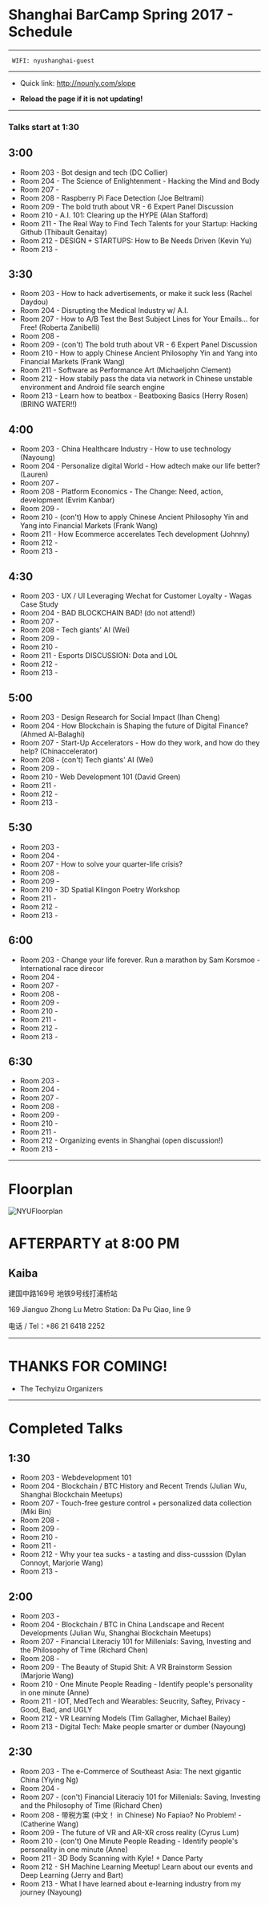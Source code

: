 # Shanghai BarCamp Spring 2017 - Schedule

--------------------------------
```
 WIFI: nyushanghai-guest
```
--------------------------------

* Quick link:  http://nounly.com/slope

* **Reload the page if it is not updating!**
--------------------------------

### Talks start at 1:30


## 3:00 


* Room 203 - Bot design and tech (DC Collier)
* Room 204 - The Science of Enlightenment - Hacking the Mind and Body
* Room 207 - 
* Room 208 - Raspberry Pi Face Detection (Joe Beltrami)
* Room 209 - The bold truth about VR - 6 Expert Panel Discussion
* Room 210 - A.I. 101: Clearing up the HYPE (Alan Stafford)
* Room 211 - The Real Way to Find Tech Talents for your Startup: Hacking Github (Thibault Genaitay)
* Room 212 - DESIGN + STARTUPS: How to Be Needs Driven (Kevin Yu)
* Room 213 - 

## 3:30 

* Room 203 - How to hack advertisements, or make it suck less (Rachel Daydou)
* Room 204 - Disrupting the Medical Industry w/ A.I. 
* Room 207 - How to A/B Test the Best Subject Lines for Your Emails... for Free! (Roberta Zanibelli)
* Room 208 - 
* Room 209 - (con't) The bold truth about VR - 6 Expert Panel Discussion
* Room 210 - How to apply Chinese Ancient Philosophy Yin and Yang into Financial Markets (Frank Wang)
* Room 211 - Software as Performance Art (Michaeljohn Clement)
* Room 212 - How stabily pass the data via network in Chinese unstable environment and Android file search engine
* Room 213 - Learn how to beatbox - Beatboxing Basics (Herry Rosen) (BRING WATER!!)

## 4:00 

* Room 203 - China Healthcare Industry - How to use technology (Nayoung)
* Room 204 - Personalize digital World - How adtech make our life better? (Lauren)
* Room 207 - 
* Room 208 - Platform Economics - The Change: Need, action, development (Evrim Kanbar)
* Room 209 - 
* Room 210 - (con't) How to apply Chinese Ancient Philosophy Yin and Yang into Financial Markets (Frank Wang)
* Room 211 - How Ecommerce accerelates Tech development (Johnny)
* Room 212 - 
* Room 213 - 

## 4:30 

* Room 203 - UX / UI Leveraging Wechat for Customer Loyalty - Wagas Case Study
* Room 204 - BAD BLOCKCHAIN BAD! (do not attend!)
* Room 207 - 
* Room 208 - Tech giants' AI (Wei)
* Room 209 - 
* Room 210 - 
* Room 211 - Esports DISCUSSION: Dota and LOL
* Room 212 - 
* Room 213 - 

## 5:00 

* Room 203 - Design Research for Social Impact (Ihan Cheng)
* Room 204 - How Blockchain is Shaping the future of Digital Finance? (Ahmed Al-Balaghi)
* Room 207 - Start-Up Accelerators - How do they work, and how do they help? (Chinaccelerator)
* Room 208 - (con't) Tech giants' AI (Wei)
* Room 209 - 
* Room 210 - Web Development 101 (David Green)
* Room 211 - 
* Room 212 - 
* Room 213 - 


## 5:30 

* Room 203 - 
* Room 204 - 
* Room 207 - How to solve your quarter-life crisis? 
* Room 208 - 
* Room 209 - 
* Room 210 - 3D Spatial Klingon Poetry Workshop
* Room 211 - 
* Room 212 - 
* Room 213 - 

## 6:00 

* Room 203 - Change your life forever. Run a marathon by Sam Korsmoe - International race direcor
* Room 204 - 
* Room 207 - 
* Room 208 - 
* Room 209 - 
* Room 210 - 
* Room 211 - 
* Room 212 - 
* Room 213 - 



## 6:30 

* Room 203 - 
* Room 204 - 
* Room 207 - 
* Room 208 - 
* Room 209 - 
* Room 210 - 
* Room 211 - 
* Room 212 - Organizing events in Shanghai (open discussion!)
* Room 213 - 




--------------------------------
# Floorplan

![NYUFloorplan](/pages/images/NYU_Floorplan_Barcamp_201611_600b.jpg)


# AFTERPARTY at 8:00 PM

## Kaiba 

建国中路169号
地铁9号线打浦桥站

169 Jianguo Zhong Lu
Metro Station: Da Pu Qiao, line 9

电话 / Tel：+86 21 6418 2252

--------------------------------

# THANKS FOR COMING!

- The Techyizu Organizers

--------------------------------

# Completed Talks


## 1:30 

* Room 203 - Webdevelopment 101
* Room 204 - Blockchain / BTC History and Recent Trends (Julian Wu, Shanghai Blockchain Meetups)
* Room 207 - Touch-free gesture control + personalized data collection (Miki Bin)
* Room 208 - 
* Room 209 - 
* Room 210 - 
* Room 211 - 
* Room 212 - Why your tea sucks - a tasting and diss-cusssion (Dylan Connoyt, Marjorie Wang)
* Room 213 - 

## 2:00 

* Room 203 - 
* Room 204 - Blockchain / BTC in China Landscape and Recent Developments (Julian Wu, Shanghai Blockchain Meetups)
* Room 207 - Financial Literaciy 101 for Millenials: Saving, Investing and the Philosophy of Time (Richard Chen)
* Room 208 - 
* Room 209 - The Beauty of Stupid Shit: A VR Brainstorm Session (Marjorie Wang)
* Room 210 - One Minute People Reading - Identify people's personality in one minute (Anne)
* Room 211 - IOT, MedTech and Wearables: Seucrity, Saftey, Privacy - Good, Bad, and UGLY
* Room 212 - VR Learning Models (Tim Gallagher, Michael Bailey)
* Room 213 - Digital Tech: Make people smarter or dumber (Nayoung)

## 2:30 

* Room 203 - The e-Commerce of Southeast Asia: The next gigantic China (Yiying Ng)
* Room 204 - 
* Room 207 - (con't) Financial Literaciy 101 for Millenials: Saving, Investing and the Philosophy of Time (Richard Chen)
* Room 208 - 带税方案 (中文！ in Chinese) No Fapiao? No Problem! -  (Catherine Wang)
* Room 209 - The future of VR and AR-XR cross reality (Cyrus Lum)
* Room 210 - (con't) One Minute People Reading - Identify people's personality in one minute (Anne)
* Room 211 - 3D Body Scanning with Kyle! + Dance Party 
* Room 212 - SH Machine Learning Meetup! Learn about our events and Deep Learning (Jerry and Bart)
* Room 213 - What I have learned about e-learning industry from my journey (Nayoung)

